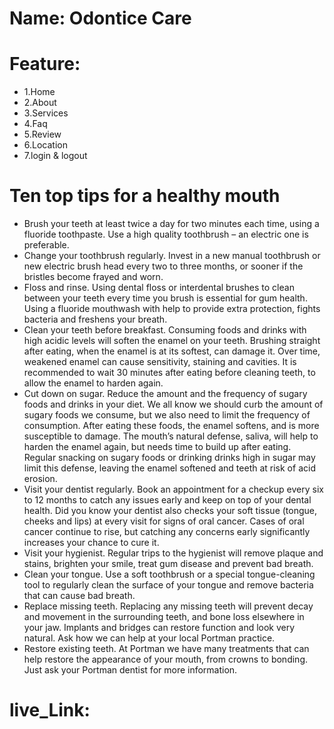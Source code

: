 # Name: Odontice Care
# Feature:
* 1.Home
* 2.About
* 3.Services
* 4.Faq
* 5.Review
* 6.Location
* 7.login & logout

# Ten top tips for a healthy mouth
* Brush your teeth at least twice a day for two minutes each time, using a fluoride toothpaste. Use a high quality toothbrush – an electric one is preferable.
* Change your toothbrush regularly. Invest in a new manual toothbrush or new electric brush head every two to three months, or sooner if the bristles become frayed and worn.
* Floss and rinse. Using dental floss or interdental brushes to clean between your teeth every time you brush is essential for gum health. Using a fluoride mouthwash with help to provide extra protection, fights bacteria and freshens your breath.
* Clean your teeth before breakfast. Consuming foods and drinks with high acidic levels will soften the enamel on your teeth. Brushing straight after eating, when the enamel is at its softest, can damage it. Over time, weakened enamel can cause sensitivity, staining and cavities. It is recommended to wait 30 minutes after eating before cleaning teeth, to allow the enamel to harden again.
* Cut down on sugar. Reduce the amount and the frequency of sugary foods and drinks in your diet. We all know we should curb the amount of sugary foods we consume, but we also need to limit the frequency of consumption.
After eating these foods, the enamel softens, and is more susceptible to damage. The mouth’s natural defense, saliva, will help to harden the enamel again, but needs time to build up after eating. Regular snacking on sugary foods or drinking drinks high in sugar may limit this defense, leaving the enamel softened and teeth at risk of acid erosion.
* Visit your dentist regularly. Book an appointment for a checkup every six to 12 months to catch any issues early and keep on top of your dental health.
Did you know your dentist also checks your soft tissue (tongue, cheeks and lips) at every visit for signs of oral cancer. Cases of oral cancer continue to rise, but catching any concerns early significantly increases your chance to cure it.
* Visit your hygienist. Regular trips to the hygienist will remove plaque and stains, brighten your smile, treat gum disease and prevent bad breath.
* Clean your tongue. Use a soft toothbrush or a special tongue-cleaning tool to regularly clean the surface of your tongue and remove bacteria that can cause bad breath.
* Replace missing teeth. Replacing any missing teeth will prevent decay and movement in the surrounding teeth, and bone loss elsewhere in your jaw. Implants and bridges can restore function and look very natural. Ask how we can help at your local Portman practice.
* Restore existing teeth. At Portman we have many treatments that can help restore the appearance of your mouth, from crowns to bonding. Just ask your Portman dentist for more information.

# live_Link: 
